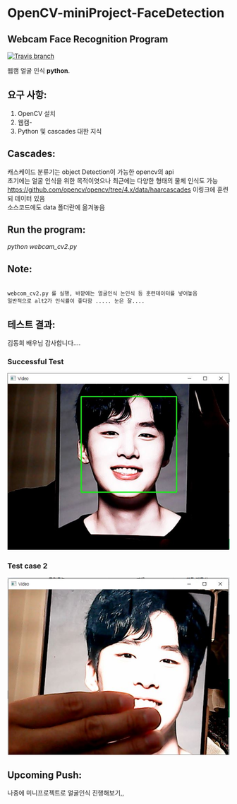 # OpenCV-miniProject-FaceDetection
## Webcam Face Recognition Program
[![Travis branch](https://img.shields.io/travis/rust-lang/rust/master.svg)]()

웹캠 얼굴 인식  **python**.

## 요구 사항:
1. OpenCV 설치
2. 웹캠-
3. Python 및 cascades 대한 지식


## Cascades:
캐스케이드 분류기는 object Detection이 가능한 opencv의 api  
초기에는 얼굴 인식을 위한 목적이엿으나 최근에는 다양한 형태의 물체 인식도 가능  
https://github.com/opencv/opencv/tree/4.x/data/haarcascades 이링크에 훈련되 데이터 있음  
소스코드에도 data 폴더란에 옮겨놓음


## Run the program:

*python webcam_cv2.py*



## Note:

~~~~

webcom_cv2.py 를 실행, 바깥에는 얼굴인식 눈인식 등 훈련데이터를 넣어놓음
일반적으로 alt2가 인식률이 좋다함 ..... 눈은 잘....

~~~~


## 테스트 결과:
김동희 배우님 감사합니다....
### Successful Test
<img src ="test_images/t1.JPG" />

### Test case 2
<img src ="test_images/t2.JPG" />


## Upcoming Push:

나중에 미니프로젝트로 얼굴인식 진행해보기,,





